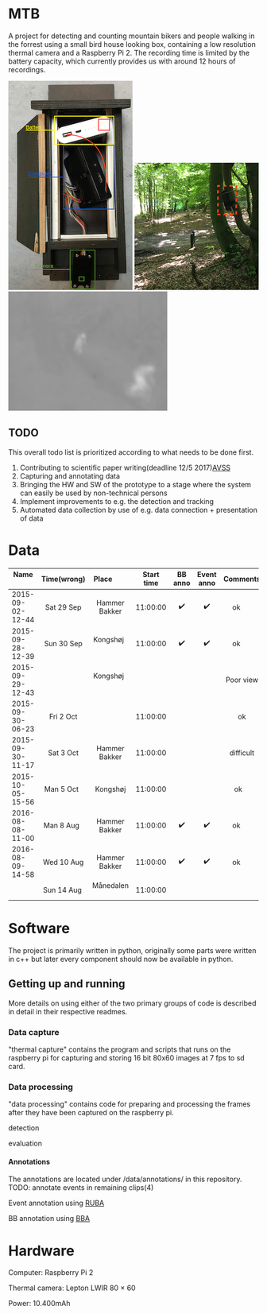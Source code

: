 # MTB
A project for detecting and counting mountain bikers and people walking in the forrest using a small bird house looking box, containing a low resolution thermal camera and a Raspberry Pi 2. The recording time is limited by the battery capacity, which currently provides us with around 12 hours of recordings.

![box_content](data/examples/box.png "Content of bird box") ![setup_example](data/examples/marked_box.png "Bird box placed in tree with view of path") ![output_example](data/examples/Intensity2.png "Example of a captured thermal image(mapped to fit 8bit)")  

## TODO
This overall todo list is prioritized according to what needs to be done first.
1) Contributing to scientific paper writing(deadline 12/5 2017)[AVSS](http://mivia.unisa.it/sav/)
2) Capturing and annotating data
3) Bringing the HW and SW of the prototype to a stage where the system can easily be used by non-technical persons
4) Implement improvements to e.g. the detection and tracking
5) Automated data collection by use of e.g. data connection + presentation of data

# Data

| Name             | Time(wrong) | Place         |Start time| BB anno            | Event anno         | Comments | Usage |
| ---------------- |:-----------:|:-------------:|:--------:|:------------------:|:------------------:|:--------:|------:|
| 2015-09-02-12-44 | Sat 29 Sep  | Hammer Bakker | 11:00:00 | :heavy_check_mark: | :heavy_check_mark: | ok       |       |
| 2015-09-28-12-39 | Sun 30 Sep  | Kongshøj      | 11:00:00 | :heavy_check_mark: | :heavy_check_mark: | ok       |       |
| 2015-09-29-12-43 |             | Kongshøj      |          |                    |                    | Poor view|       |
| 2015-09-30-06-23 | Fri 2 Oct   |               | 11:00:00 |                    |                    | ok       |       |
| 2015-09-30-11-17 | Sat 3 Oct   | Hammer Bakker | 11:00:00 |                    |                    | difficult|       |
| 2015-10-05-15-56 | Man 5 Oct   | Kongshøj      | 11:00:00 |                    |                    | ok       |       |
| 2016-08-08-11-00 | Man 8 Aug   | Hammer Bakker | 11:00:00 | :heavy_check_mark: | :heavy_check_mark: | ok       | train | 
| 2016-08-09-14-58 | Wed 10 Aug  | Hammer Bakker | 11:00:00 | :heavy_check_mark: | :heavy_check_mark: | ok       | test  |
|                  | Sun 14 Aug  | Månedalen     | 11:00:00 |                    |                    |          |       |

# Software
The project is primarily written in python, originally some parts were written in c++ but later every component should now be available in python.

## Getting up and running
More details on using either of the two primary groups of code is described in detail in their respective readmes.

### Data capture
"thermal capture" contains the program and scripts that runs on the raspberry pi for capturing and storing 16 bit 80x60 images at 7 fps to sd card.

### Data processing
"data processing" contains code for preparing and processing the frames after they have been captured on the raspberry pi.

detection

evaluation

#### Annotations
The annotations are located under /data/annotations/ in this repository.
TODO: annotate events in remaining clips(4)

Event annotation using [RUBA](https://bitbucket.org/aauvap/ruba/downloads/)

BB annotation using [BBA](https://bitbucket.org/aauvap/bounding-box-annotator/downloads/)

# Hardware
Computer: Raspberry Pi 2

Thermal camera: Lepton LWIR 80 × 60

Power: 10.400mAh
